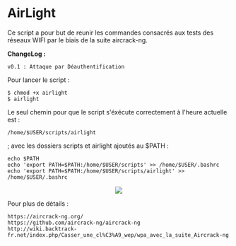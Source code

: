 # AirLight

Ce script a pour but de reunir les commandes consacrés aux tests des réseaux WIFI par le biais de la suite aircrack-ng. 

<b> ChangeLog : </b>

    v0.1 : Attaque par Déauthentification 

Pour lancer le script :

    $ chmod +x airlight
    $ airlight

Le seul chemin pour que le script s'éxécute correctement à l'heure actuelle est : 

    /home/$USER/scripts/airlight 

; avec les dossiers scripts et airlight ajoutés au $PATH :
    
    echo $PATH
    echo 'export PATH=$PATH:/home/$USER/scripts' >> /home/$USER/.bashrc
    echo 'export PATH=$PATH:/home/$USER/scripts/airlight' >> /home/$USER/.bashrc

<p align="center">
  <img src="https://image.noelshack.com/fichiers/2018/25/1/1529323468-capture-du-2018-06-18-14-03-44.png">
</p>

Pour plus de détails :

    https://aircrack-ng.org/
    https://github.com/aircrack-ng/aircrack-ng
    http://wiki.backtrack-fr.net/index.php/Casser_une_cl%C3%A9_wep/wpa_avec_la_suite_Aircrack-ng
